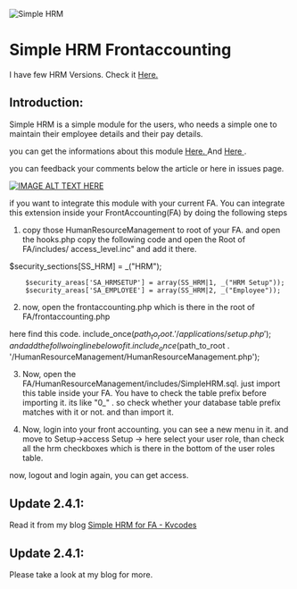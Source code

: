 ![Simple HRM](http://www.kvcodes.com/wp-content/uploads/2014/10/simple-HRM-188x300.png)

# Simple HRM Frontaccounting

I have few HRM Versions. Check it <a href="http://www.kvcodes.com/module/simple-hrm-frontaccounting/" > Here.</a> 

Introduction:
---------

Simple HRM is a simple module for the users, who needs a simple one to maintain their employee details and their pay details. 

you can get the informations about this module  <a href="http://www.kvcodes.com/2014/10/frontaccounting-simple-hrm/" target="_blank"> Here.  </a> And <a href="http://www.kvcodes.com/module/simple-hrm-frontaccounting/" > Here </a>.

you can feedback your comments below the article or here in issues page. 

[![IMAGE ALT TEXT HERE](https://img.youtube.com/vi/IKBMxKyT6qA/0.jpg)](https://www.youtube.com/watch?v=IKBMxKyT6qA)

if you want to integrate this module with your current FA. You can integrate this extension inside your FrontAccounting(FA)  by doing the following steps

1. copy those HumanResourceManagement to root of your FA.  and open the hooks.php  copy the following code and open the Root of FA/includes/ access_level.inc"  and add it there. 

 $security_sections[SS_HRM] =  _("HRM");

        $security_areas['SA_HRMSETUP'] = array(SS_HRM|1, _("HRM Setup"));
        $security_areas['SA_EMPLOYEE'] = array(SS_HRM|2, _("Employee"));

2. now, open the frontaccounting.php which is there in the root of FA/frontaccounting.php

here find this code. 
    include_once($path_to_root . '/applications/setup.php');
and add the follwoing line below of it. 
    include_once($path_to_root . '/HumanResourceManagement/HumanResourceManagement.php');

3. Now, open the FA/HumanResourceManagement/includes/SimpleHRM.sql.  just import this table inside your FA.  You have to check the table prefix before importing it.   its like "0_"  . so check whether your database table prefix matches with it or not. and than import it. 

4. Now, login into your front accounting. you can see a new menu in it. and move to Setup->access Setup -> here select your user role, than check all the hrm checkboxes which is there in the bottom of the user roles table. 

now, logout and login again, you can get access. 

Update 2.4.1:
---------
Read it from my blog <a href="http://www.kvcodes.com/module/simple-hrm-frontaccounting/" > Simple HRM for FA - Kvcodes </a>

Update 2.4.1:
---------

Please take a look at my blog for more.
